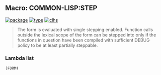 ## Macro: COMMON-LISP:STEP
[![package](https://img.shields.io/badge/Package-COMMON--LISP-5f9ea0.svg?style=social&colorA=999999)](../) [![type](https://img.shields.io/badge/Type-Macro-5f9ea0.svg?style=social&colorA=999999)](../#macro) [![clhs](https://img.shields.io/badge/CLHS-STEP-5f9ea0.svg?style=social&colorA=999999)](http://www.lispworks.com/documentation/HyperSpec/Body/m_step.htm) 

> The form is evaluated with single stepping enabled. Function calls
> outside the lexical scope of the form can be stepped into only if the
> functions in question have been compiled with sufficient DEBUG policy
> to be at least partially steppable.

### Lambda list
```
(FORM)
```
